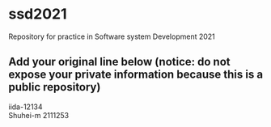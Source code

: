 # ssd2021
Repository for practice in Software system Development 2021
## Add your original line below (notice: do not expose your private information because this is a public repository)
iida-12134  
Shuhei-m 2111253  

